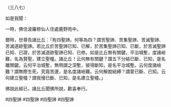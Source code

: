 （三八七）

如是我聞：

一時，佛住波羅㮈仙人住處鹿野苑中。

爾時，世尊告諸比丘：「有四聖諦。何等為四？謂苦聖諦、苦集聖諦、苦滅聖諦、苦滅道跡聖諦。若比丘於苦聖諦已知、已解，於苦集聖諦已知、已斷，於苦滅聖諦已知、已證，於苦滅道跡聖諦已知、已修。如是比丘無有關鍵，平治城塹，度諸嶮難，名為賢聖，建立聖幢。諸比丘！云何無有關鍵？謂五下分結已斷、已知，是名離關鍵。云何平治城塹，無明謂之深塹，彼得斷知，是名平治城塹。云何度諸嶮難？謂無際生死，究竟苦邊，是名度諸嶮難。云何解脫結縛？謂愛已斷、已知。云何建立聖幢？謂我慢已斷、已知，是名建立聖幢。」

佛說此經已，諸比丘聞佛所說，歡喜奉行。



#四聖諦
#四聖諦
#四聖諦
#四聖諦
